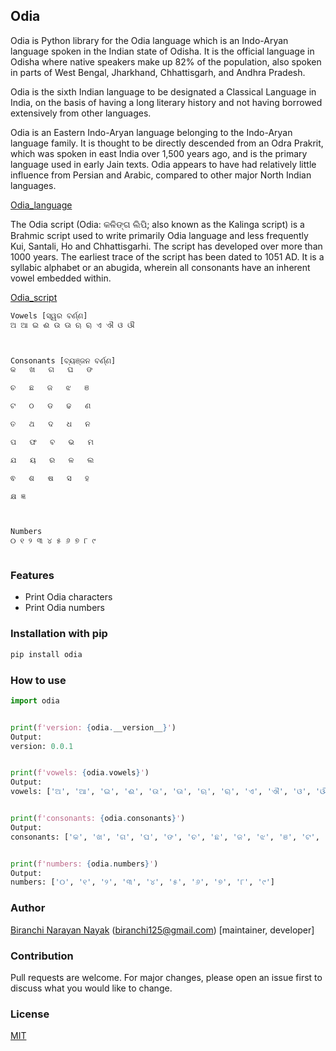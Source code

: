 ## Odia

Odia is Python library for the Odia language which is an Indo-Aryan language spoken in the Indian state of Odisha. It is the official language in Odisha where native speakers make up 82% of the population, also spoken in parts of West Bengal, Jharkhand, Chhattisgarh, and Andhra Pradesh.

Odia is the sixth Indian language to be designated a Classical Language in India, on the basis of having a long literary history and not having borrowed extensively from other languages.

Odia is an Eastern Indo-Aryan language belonging to the Indo-Aryan language family. It is thought to be directly descended from an Odra Prakrit, which was spoken in east India over 1,500 years ago, and is the primary language used in early Jain texts. Odia appears to have had relatively little influence from Persian and Arabic, compared to other major North Indian languages.

[Odia_language](https://en.wikipedia.org/wiki/Odia_language)


The Odia script (Odia: କଳିଙ୍ଗ ଲିପି; also known as the Kalinga script) is a Brahmic script used to write primarily Odia language and less frequently Kui, Santali, Ho and Chhattisgarhi. The script has developed over more than 1000 years. The earliest trace of the script has been dated to 1051 AD. It is a syllabic alphabet or an abugida, wherein all consonants have an inherent vowel embedded within.

[Odia_script](https://en.wikipedia.org/wiki/Odia_script)



```bash
Vowels [ସ୍ୱର ବର୍ଣ୍ଣ] 
ଅ ଆ ଇ ଈ ଉ ଊ ଋ ୠ ଏ ଐ ଓ ଔ 



Consonants [ବ୍ୟଞ୍ଜନ ବର୍ଣ୍ଣ] 
କ	ଖ	ଗ	ଘ	ଙ

ଚ	ଛ	ଜ	ଝ	ଞ

ଟ	ଠ	ଡ	ଢ	ଣ

ତ	ଥ	ଦ	ଧ	ନ

ପ	ଫ	ବ	ଭ	ମ

ଯ	ୟ	ର	ଳ	ଲ

ଵ	ଶ	ଷ	ସ	ହ

କ୍ଷ	ଜ୍ଞ



Numbers
୦ ୧ ୨ ୩ ୪ ୫ ୬ ୭ ୮ ୯



```



### Features

* Print Odia characters
* Print Odia numbers



### Installation with pip

```bash
pip install odia
```




### How to use

```python
import odia


print(f'version: {odia.__version__}')
Output:
version: 0.0.1


print(f'vowels: {odia.vowels}')
Output:
vowels: ['ଅ', 'ଆ', 'ଇ', 'ଈ', 'ଉ', 'ଊ', 'ଋ', 'ୠ', 'ଏ', 'ଐ', 'ଓ', 'ଔ']


print(f'consonants: {odia.consonants}')
Output:
consonants: ['କ', 'ଖ', 'ଗ', 'ଘ', 'ଙ', 'ଚ', 'ଛ', 'ଜ', 'ଝ', 'ଞ', 'ଟ', 'ଠ', 'ଡ', 'ଢ', 'ଣ', 'ତ', 'ଥ', 'ଦ', 'ଧ', 'ନ', 'ପ', 'ଫ', 'ବ', 'ଭ', 'ମ', 'ଯ', 'ୟ', 'ର', 'ଳ', 'ଲ', 'ଵ', 'ଶ', 'ଷ', 'ସ', 'ହ', 'କ୍ଷ', 'ଜ୍ଞ']


print(f'numbers: {odia.numbers}')
Output:
numbers: ['୦', '୧', '୨', '୩', '୪', '୫', '୬', '୭', '୮', '୯']

```



### Author

[Biranchi Narayan Nayak](https://www.biranchi.com) (<biranchi125@gmail.com>) [maintainer, developer]


 
### Contribution

Pull requests are welcome. For major changes, please open an issue first to discuss what you would like to change.




### License

[MIT](https://choosealicense.com/licenses/mit/)



